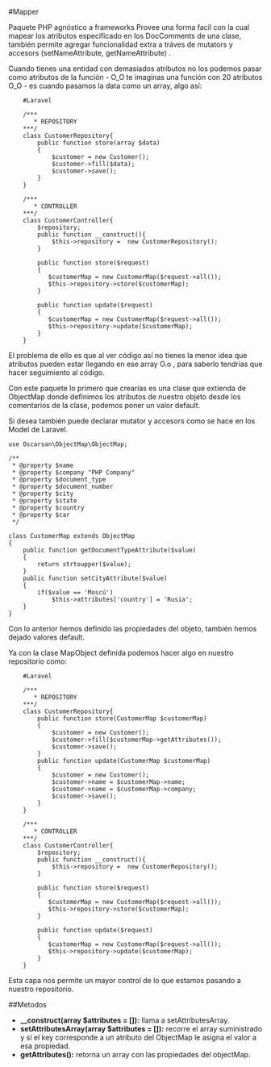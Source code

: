 #Mapper

Paquete PHP agnóstico a frameworks Provee una forma facil con la cual mapear los atributos especificado  en los DocComments de una clase, también permite agregar funcionalidad extra a tráves de mutators y accesors (setNameAttribute, getNameAttribute) .



Cuando tienes una entidad con demasiados atributos no los podemos 
pasar como atributos de la función - O_O te imaginas una función con 20 atributos O_O - 
es cuando pasamos la data como un array, algo así:

```
    #Laravel
    
    /***
       * REPOSITORY
    ***/
    class CustomerRepository{
        public function store(array $data)
        {
            $customer = new Customer();
            $customer->fill($data);
            $customer->save();
        }
    }
 
    /***
       * CONTROLLER
    ***/
    class CustomerController{
        $repository;
        public function __construct(){
            $this->repository =  new CustomerRepository();   
        }
        
        public function store($request)
        {
           $customerMap = new CustomerMap($request->all());
           $this->repository->store($customerMap);
        }
        
        public function update($request)
        {
           $customerMap = new CustomerMap($request->all());
           $this->repository->update($customerMap);
        }
    }
```
El problema de ello es que al ver código así no tienes la menor 
idea que atributos pueden estar llegando en ese array O.o , 
para saberlo tendrías que hacer seguimiento al código.

Con este paquete lo primero que crearías es una clase que extienda de 
ObjectMap donde definimos los atributos de nuestro objeto desde los comentarios 
de la clase, podemos poner un valor default.

Si desea también puede declarar mutator y accesors como se hace en los Model de Laravel.

```
use Oscarsan\ObjectMap\ObjectMap;

/**
 * @property $name
 * @property $company "PHP Company"
 * @property $document_type
 * @property $document_number
 * @property $city
 * @property $state
 * @property $country
 * @property $car
 */
 
class CustomerMap extends ObjectMap
{
    public function getDocumentTypeAttribute($value)
    {
        return strtoupper($value);
    }
    public function setCityAttribute($value)
    {
        if($value == 'Moscú')
            $this->attributes['country'] = 'Rusia';
    }
}
```
Con lo anterior hemos definido las propiedades del objeto, también hemos 
dejado valores default.

Ya con la clase MapObject definida podemos hacer algo en nuestro repositorio como:

```
    #Laravel
    
    /***
       * REPOSITORY
    ***/
    class CustomerRepository{
        public function store(CustomerMap $customerMap)
        {
            $customer = new Customer();
            $customer->fill($customerMap->getAttributes());
            $customer->save();
        }
        public function update(CustomerMap $customerMap)
        {
            $customer = new Customer();
            $customer->name = $customerMap->name;
            $customer->name = $customerMap->company;
            $customer->save();
        }
    }
    
    /***
       * CONTROLLER
    ***/
    class CustomerController{
        $repository;
        public function __construct(){
            $this->repository =  new CustomerRepository();   
        }
        
        public function store($request)
        {
           $customerMap = new CustomerMap($request->all());
           $this->repository->store($customerMap);
        }
        
        public function update($request)
        {
           $customerMap = new CustomerMap($request->all());
           $this->repository->update($customerMap);
        }
    }
```
Esta capa nos permite un mayor control de lo que estamos pasando a 
nuestro repositorio.

##Metodos

* **__construct(array $attributes = []):** llama a setAttributesArray. 
* **setAttributesArray(array $attributes = []):** recorre el array suministrado y 
si el key corresponde a un atributo del ObjectMap le asigna el valor a esa propiedad.
* **getAttributes():** retorna un array con las propiedades del objectMap.